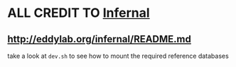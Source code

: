 # ALL CREDIT TO [Infernal](http://eddylab.org/infernal/README.md)
## http://eddylab.org/infernal/README.md

take a look at `dev.sh` to see how to mount the required reference databases

<!-- ## Singularity Example
```
export XDG_CACHE_HOME="/ws" # snakemake temp dir
singularity run -B ./:/ws,<path/to/checkm_database>:/checkm_db <image>.sif snakemake --version
``` -->